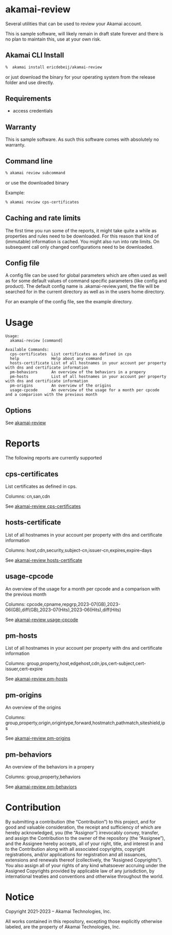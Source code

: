 # akamai-review
Several utilities that can be used to review your Akamai account.

This is sample software, will likely remain in draft state forever and there is no plan to maintain this, use at your own risk.

## Akamai CLI Install
```bash
%  akamai install ericdebeij/akamai-review
```

or just download the binary for your operating system from the release folder and use directly.

## Requirements
* access credentials

## Warranty
This is sample software. As such this software comes with absolutely no warranty.

## Command line
```bash
% akamai review subcommand
```
or use the downloaded binary

Example:
```bash
% akamai review cps-certificates
```

## Caching and rate limits
The first time you run some of the reports, it might take quite a while as properties and rules need to be downloaded. For this reason that kind of (immutable) information is cached. You might also run into rate limits. On subsequent call only changed configurations need to be downloaded. 

## Config file
A config file can be used for global parameters which are often used as well as for some default values of command specific parameters (like config and product).
The default config name is .akamai-review.yaml, the file will be searched for in the current directory as well as in the users home directory.

For an example of the config file, see the example directory.

# Usage
```
Usage:
  akamai-review [command]

Available Commands:
  cps-certificates  List certificates as defined in cps
  help              Help about any command
  hosts-certificate List of all hostnames in your account per property with dns and certificate information
  pm-behaviors      An overview of the behaviors in a propery
  pm-hosts          List of all hostnames in your account per property with dns and certificate information
  pm-origins        An overview of the origins
  usage-cpcode      An overview of the usage for a month per cpcode and a comparison with the previous month
```

## Options
See [akamai-review](doc/akamai-review.md)

# Reports
The following reports are currently supported

## cps-certificates
List certificates as defined in cps.

Columns: cn,san,cdn

See [akamai-review cps-certificates](doc/akamai-review_cps-certificates.md)

## hosts-certificate
List of all hostnames in your account per property with dns and certificate information

Columns: host,cdn,security,subject-cn,issuer-cn,expires,expire-days

See [akamai-review hosts-certificate](doc/akamai-review_hosts-certificate.md)

## usage-cpcode
An overview of the usage for a month per cpcode and a comparison with the previous month

Columns: cpcode,cpname,repgrp,2023-07(GB),2023-06(GB),diff(GB),2023-07(Hits),2023-06(Hits),diff(Hits)

See [akamai-review usage-cpcode](doc/akamai-review_usage-cpcode.md)

## pm-hosts
List of all hostnames in your account per property with dns and certificate information

Columns: group,property,host,edgehost,cdn,ips,cert-subject,cert-issuer,cert-expire

See [akamai-review pm-hosts](doc/akamai-review_pm-hosts.md)

## pm-origins
An overview of the origins

Columns: group,property,origin,origintype,forward,hostmatch,pathmatch,siteshield,ips

See [akamai-review pm-origins](doc/akamai-review_pm-origins.md)

## pm-behaviors
An overview of the behaviors in a propery

Columns: group,property,behaviors

See [akamai-review pm-behaviors](doc/akamai-review_pm-behaviors.md)

# Contribution

By submitting a contribution (the “Contribution”) to this project, and for good and valuable consideration, the receipt and sufficiency of which are hereby acknowledged, you (the “Assignor”) irrevocably convey, transfer, and assign the Contribution to the owner of the repository (the “Assignee”), and the Assignee hereby accepts, all of your right, title, and interest in and to the Contribution along with all associated copyrights, copyright registrations, and/or applications for registration and all issuances, extensions and renewals thereof (collectively, the “Assigned Copyrights”). You also assign all of your rights of any kind whatsoever accruing under the Assigned Copyrights provided by applicable law of any jurisdiction, by international treaties and conventions and otherwise throughout the world. 

# Notice

Copyright 2021-2023 – Akamai Technologies, Inc.
 
All works contained in this repository, excepting those explicitly otherwise labeled, are the property of Akamai Technologies, Inc.